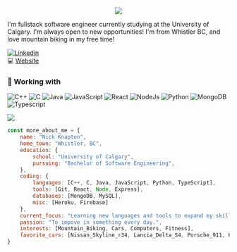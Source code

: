 <div align="center">
<img src="https://readme-typing-svg.herokuapp.com?size=30&center=true&vCenter=true&multiline=true&width=500&height=140&lines=Hey;My+name+is+Nick+Knapton;I+study+Software+Engineering" />
</div>

I'm fullstack software engineer currently studying at the University of Calgary. I'm always open to new opportunities! I'm from Whistler BC, and love mountain biking in my free time!

[![Linkedin](https://img.shields.io/badge/LinkedIn-0077B5?style=for-the-badge&logo=linkedin&logoColor=white)](https://www.linkedin.com/in/nicholasknapton/) <br />
:computer: [Website](https://www.nicholasknapton.ca/) <br />

### 🔧 Working with 
![C++](https://img.shields.io/badge/C%2B%2B-00599C?style=for-the-badge&logo=c%2B%2B&logoColor=white
)
![C](https://img.shields.io/badge/C-00599C?style=for-the-badge&logo=c&logoColor=white
)
![Java](https://img.shields.io/badge/Java-ED8B00?style=for-the-badge&logo=java&logoColor=white)
![JavaScript](https://img.shields.io/badge/JavaScript-F7DF1E?style=for-the-badge&logo=javascript&logoColor=black)
![React](https://img.shields.io/badge/React-20232A?style=for-the-badge&logo=react&logoColor=61DAFB)
![NodeJs](https://img.shields.io/badge/Node.js-43853D?style=for-the-badge&logo=node.js&logoColor=white)
![Python](https://img.shields.io/badge/Python-3776AB?style=for-the-badge&logo=python&logoColor=white)
![MongoDB](https://img.shields.io/badge/MongoDB-4EA94B?style=for-the-badge&logo=mongodb&logoColor=white)
![Typescript](https://img.shields.io/badge/TypeScript-007ACC?style=for-the-badge&logo=typescript&logoColor=white)


<img
  align="center"
  src="https://github-readme-stats.vercel.app/api?username=nickknapton12&hide=stars&count_private=true&show_icons=true&theme=algolia"
/>

```javascript
const more_about_me = {
    name: "Nick Knapton",
    home_town: "Whistler, BC",
    education: {
        school: "University of Calgary",
        pursuing: "Bachelor of Software Engineering",
    },
    coding: {
        languages: [C++, C, Java, JavaScript, Python, TypeScript],
        tools: [Git, React, Node, Express],
        databases: [MongoDB, MySQL],
        misc: [Heroku, Firebase]
    },
    current_focus: "Learning new languages and tools to expand my skillset.",
    passion: "To impove in something every day.",
    interests: [Mountain_Biking, Cars, Computers, Fitness],
    favorite_cars: [Nissan_Skyline_r34, Lancia_Delta_S4, Porsche_911, Koenigsegg_Agera_rs, Mercedes_Amg_gt]
}
```
